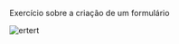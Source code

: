 Exercício sobre a criação de um formulário

![ertert](https://user-images.githubusercontent.com/101134871/157751292-829dd20d-17dc-4e8d-b8ec-b7c259c989ce.png)
